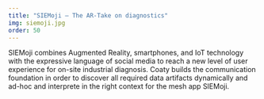 ```yaml
---
title: "SIEMoji – The AR-Take on diagnostics"
img: siemoji.jpg
order: 50
---
```

SIEMoji combines Augmented Reality, smartphones, and IoT technology
with the expressive language of social media to reach a new level of user
experience for on-site industrial diagnosis. Coaty builds the communication
foundation in order to discover all required data artifacts dynamically and
ad-hoc and interprete in the right context for the mesh app SIEMoji.
